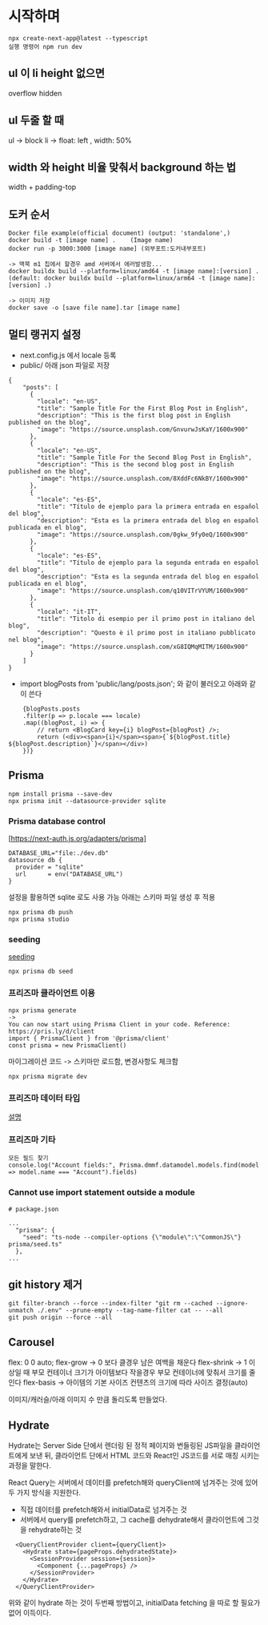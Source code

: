 # 시작하며

```
npx create-next-app@latest --typescript
실행 명령어 npm run dev
```

## ul 이 li height 없으면
overflow hidden

## ul 두줄 할 때 
ul -> block
li -> float: left , width: 50%

## width 와 height 비율 맞춰서 background 하는 법
width + padding-top

## 도커 순서
```
Docker file example(official document) (output: 'standalone',)
docker build -t [image name] .    (Image name)
docker run -p 3000:3000 [image name] (외부포트:도커내부포트)

-> 맥북 m1 칩에서 할경우 amd 서버에서 에러발생함...
docker buildx build --platform=linux/amd64 -t [image name]:[version] . 
(default: docker buildx build --platform=linux/arm64 -t [image name]:[version] .)

-> 이미지 저장
docker save -o [save file name].tar [image name]
```

## 멀티 랭귀지 설정
- next.config.js 에서 locale 등록
- public/ 아래 json 파일로 저장
```
{
    "posts": [
      {
        "locale": "en-US",
        "title": "Sample Title For the First Blog Post in English",
        "description": "This is the first blog post in English published on the blog",
        "image": "https://source.unsplash.com/GnvurwJsKaY/1600x900"
      },
      {
        "locale": "en-US",
        "title": "Sample Title For the Second Blog Post in English",
        "description": "This is the second blog post in English published on the blog",
        "image": "https://source.unsplash.com/8XddFc6NkBY/1600x900"
      },
      {
        "locale": "es-ES",
        "title": "Título de ejemplo para la primera entrada en español del blog",
        "description": "Esta es la primera entrada del blog en español publicada en el blog",
        "image": "https://source.unsplash.com/0gkw_9fy0eQ/1600x900"
      },
      {
        "locale": "es-ES",
        "title": "Título de ejemplo para la segunda entrada en español del blog",
        "description": "Esta es la segunda entrada del blog en español publicada en el blog",
        "image": "https://source.unsplash.com/q10VITrVYUM/1600x900"
      },
      {
        "locale": "it-IT",
        "title": "Titolo di esempio per il primo post in italiano del blog",
        "description": "Questo è il primo post in italiano pubblicato nel blog",
        "image": "https://source.unsplash.com/xG8IQMqMITM/1600x900"
      }
    ]
}
```
- import blogPosts from 'public/lang/posts.json'; 와 같이 불러오고 아래와 같이 쓴다
```
    {blogPosts.posts
    .filter(p => p.locale === locale)
    .map((blogPost, i) => {
        // return <BlogCard key={i} blogPost={blogPost} />;
        return (<div><span>{i}</span><span>{`${blogPost.title} ${blogPost.description}`}</span></div>)
    })}
```

## Prisma

```
npm install prisma --save-dev
npx prisma init --datasource-provider sqlite
```

### Prisma database control
[https://next-auth.js.org/adapters/prisma]
```
DATABASE_URL="file:./dev.db" 
datasource db {
  provider = "sqlite"
  url      = env("DATABASE_URL")
}
```
설정을 활용하면 sqlite 로도 사용 가능
아래는 스키마 파일 생성 후 적용 
```
npx prisma db push
npx prisma studio
```

### seeding 
[seeding](https://www.prisma.io/docs/guides/database/seed-database)
```
npx prisma db seed
```

### 프리즈마 클라이언트 이용
```
npx prisma generate
->
You can now start using Prisma Client in your code. Reference: https://pris.ly/d/client
import { PrismaClient } from '@prisma/client'
const prisma = new PrismaClient()
```

마이그레이션 코드 -> 스키마만 로드함, 변경사항도 체크함
```
npx prisma migrate dev
```


### 프리즈마 데이터 타입
[설명](https://www.prisma.io/docs/concepts/components/prisma-migrate/supported-types-and-db-features)

### 프리즈마 기타
```
모든 필드 찾기
console.log("Account fields:", Prisma.dmmf.datamodel.models.find(model => model.name === "Account").fields)
```

### Cannot use import statement outside a module
```
# package.json

...
  "prisma": {
    "seed": "ts-node --compiler-options {\"module\":\"CommonJS\"} prisma/seed.ts"
  },
...

```


## git history 제거
```
git filter-branch --force --index-filter "git rm --cached --ignore-unmatch ./.env" --prune-empty --tag-name-filter cat -- --all
git push origin --force --all
```

## Carousel
flex: 0 0 auto; 
flex-grow -> 0 보다 클경우 남은 여백을 채운다
flex-shrink -> 1 이상일 때 부모 컨테이너 크기가 아이템보다 작을경우 부모 컨테이너에 맞춰서 크기를 줄인다
flex-basis -> 아이템의 기본 사이즈 컨텐츠의 크기에 따라 사이즈 결정(auto)

이미지/캐러슬/아래 이미지 수 만큼 돌리도록 만들었다.


## Hydrate
Hydrate는 Server Side 단에서 렌더링 된 정적 페이지와 번들링된 JS파일을 클라이언트에게 보낸 뒤, 클라이언트 단에서 HTML 코드와 React인 JS코드를 서로 매칭 시키는 과정을 말한다.

React Query는 서버에서 데이터를 prefetch해와 queryClient에 넘겨주는 것에 있어 두 가지 방식을 지원한다.

- 직접 데이터를 prefetch해와서 initialData로 넘겨주는 것
- 서버에서 query를 prefetch하고, 그 cache를 dehydrate해서 클라이언트에 그것을 rehydrate하는 것

```
  <QueryClientProvider client={queryClient}>
    <Hydrate state={pageProps.dehydratedState}>
      <SessionProvider session={session}>
        <Component {...pageProps} />
      </SessionProvider>
    </Hydrate>
  </QueryClientProvider>
```
위와 같이 hydrate 하는 것이 두번째 방법이고, initialData fetching 을 따로 할 필요가 없어 이득이다.
